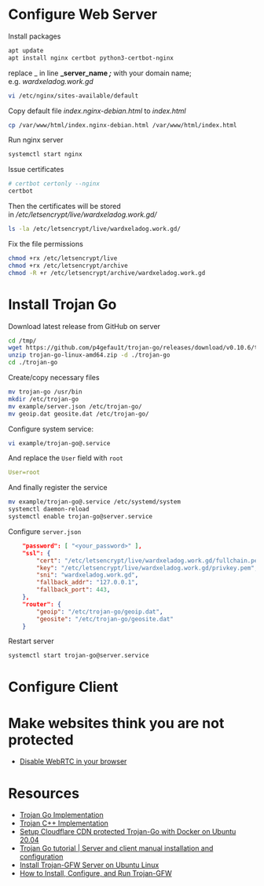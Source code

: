 # Configure Web Server
Install packages
```sh
apt update
apt install nginx certbot python3-certbot-nginx
```
replace _ in line **_server_name _;_** with your domain name; e.g. _wardxeladog.work.gd_
```sh
vi /etc/nginx/sites-available/default
```
Copy default file _index.nginx-debian.html_ to _index.html_
```sh
cp /var/www/html/index.nginx-debian.html /var/www/html/index.html
```
Run nginx server
```sh
systemctl start nginx
```
Issue certificates
```sh
# certbot certonly --nginx
certbot
```
Then the certificates will be stored in _/etc/letsencrypt/live/wardxeladog.work.gd/_
```sh
ls -la /etc/letsencrypt/live/wardxeladog.work.gd/
```
Fix the file permissions
```sh
chmod +rx /etc/letsencrypt/live
chmod +rx /etc/letsencrypt/archive
chmod -R +r /etc/letsencrypt/archive/wardxeladog.work.gd
```
# Install Trojan Go
Download latest release from GitHub on server
```sh
cd /tmp/
wget https://github.com/p4gefau1t/trojan-go/releases/download/v0.10.6/trojan-go-linux-amd64.zip
unzip trojan-go-linux-amd64.zip -d ./trojan-go
cd ./trojan-go
```
Create/copy necessary files
```sh
mv trojan-go /usr/bin
mkdir /etc/trojan-go
mv example/server.json /etc/trojan-go/
mv geoip.dat geosite.dat /etc/trojan-go/
```
Configure system service:
```sh
vi example/trojan-go@.service
```
And replace the `User` field with `root`
```yaml
User=root
```
And finally register the service
```sh
mv example/trojan-go@.service /etc/systemd/system
systemctl daemon-reload
systemctl enable trojan-go@server.service
```
Configure `server.json`
```json
	"password": [ "<your_password>" ],
	"ssl": {
		"cert": "/etc/letsencrypt/live/wardxeladog.work.gd/fullchain.pem",
		"key": "/etc/letsencrypt/live/wardxeladog.work.gd/privkey.pem",
		"sni": "wardxeladog.work.gd",
		"fallback_addr": "127.0.0.1",
		"fallback_port": 443,
	},
	"router": {
		"geoip": "/etc/trojan-go/geoip.dat",
		"geosite": "/etc/trojan-go/geosite.dat"
	}
```
Restart server
```sh
systemctl start trojan-go@server.service
```
# Configure Client

# Make websites think you are not protected
- [Disable WebRTC in your browser](https://github.com/K3V1991/How-to-disable-WebRTC-in-Chrome-Firefox-Safari-Opera-and-Edge)
# Resources
- [Trojan Go Implementation](https://github.com/p4gefau1t/trojan-go)
- [Trojan C++ Implementation](https://github.com/trojan-gfw/trojan)
- [Setup Cloudflare CDN protected Trojan-Go with Docker on Ubuntu 20.04](https://thematrix.dev/setup-cloudflare-cdn-protected-trojan-go-using-docker-on-ubuntu-20-04/)
- [Trojan Go tutorial | Server and client manual installation and configuration](https://youtu.be/Ymlc_Pjhm8s?si=FTTopRv8TO1K_Z7g)
- [Install Trojan-GFW Server on Ubuntu Linux](https://sedap.github.io/install-trojan-gfw-on-ubuntu.html)
- [How to Install, Configure, and Run Trojan-GFW](https://oilandfish.net/posts/trojan-gfw.html)